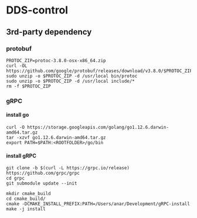 # DDS-control

## 3rd-party dependency

### protobuf

~~~~~~~~~~~~~~~~~
PROTOC_ZIP=protoc-3.8.0-osx-x86_64.zip
curl -OL https://github.com/google/protobuf/releases/download/v3.8.0/$PROTOC_ZIP
sudo unzip -o $PROTOC_ZIP -d /usr/local bin/protoc
sudo unzip -o $PROTOC_ZIP -d /usr/local include/*
rm -f $PROTOC_ZIP
~~~~~~~~~~~~~~~~~

### gRPC

#### install go
~~~~~~~~~~~~~~~~~
curl -O https://storage.googleapis.com/golang/go1.12.6.darwin-amd64.tar.gz
tar -xzvf go1.12.6.darwin-amd64.tar.gz
export PATH=$PATH:<ROOTFOLDER>/go/bin
~~~~~~~~~~~~~~~~~
#### install gRPC

~~~~~~~~~~~~~~~~~
git clone -b $(curl -L https://grpc.io/release) https://github.com/grpc/grpc
cd grpc
git submodule update --init

mkdir cmake_build
cd cmake_build/
cmake -DCMAKE_INSTALL_PREFIX:PATH=/Users/anar/Development/gRPC-install
make -j install
~~~~~~~~~~~~~~~~~